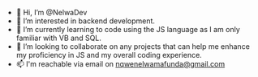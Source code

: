 - 👋 Hi, I’m @NelwaDev
- 👀 I’m interested in backend development.
- 🌱 I’m currently learning to code using the JS language as I am only familiar with VB and SQL.
- 💞️ I’m looking to collaborate on  any projects that can help me enhance my proficiency in JS and my overall coding experience.
- 📫 I'm reachable via email on nqwenelwamafunda@gmail.com

<!---
NelwaDev/NelwaDev is a ✨ special ✨ repository because its `README.md` (this file) appears on your GitHub profile.
You can click the Preview link to take a look at your changes.
--->
